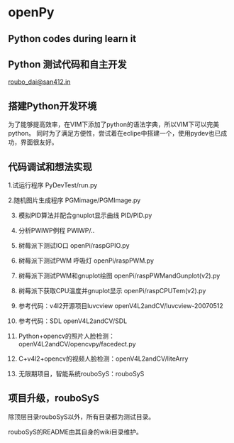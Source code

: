 openPy
======

Python codes during learn it
-----------------------------
Python 测试代码和自主开发
-------------------------
roubo_dai@san412.in

搭建Python开发环境
-------------------
为了能够提高效率，在VIM下添加了python的语法字典，所以VIM下可以完美python。
同时为了满足方便性，尝试着在eclipe中搭建一个，使用pydev也已成功，界面很友好。

代码调试和想法实现
-------------------

1.试运行程序 PyDevTest/run.py

2.随机图片生成程序 PGMimage/PGMImage.py

3. 模拟PID算法并配合gnuplot显示曲线 PID/PID.py

4. 分析PWIWP例程 PWIWP/..

5. 树莓派下测试IO口 openPi/raspGPIO.py

6. 树莓派下测试PWM 呼吸灯  openPi/raspPWM.py

7. 树莓派下测试PWM和gnuplot绘图 openPi/raspPWMandGunplot(v2).py

8. 树莓派下获取CPU温度并gnuplot显示  openPi/raspCPUTem(v2).py

9. 参考代码：v4l2开源项目luvcview openV4L2andCV/luvcview-20070512

10. 参考代码：SDL openV4L2andCV/SDL

11. Python+opencv的照片人脸检测：openV4L2andCV/opencvpy/facedect.py

12. C+v4l2+opencv的视频人脸检测：openV4L2andCV/liteArry

13. 无限期项目，智能系统rouboSyS：rouboSyS

项目升级，rouboSyS
-------------------
除顶层目录rouboSyS以外，所有目录都为测试目录。

rouboSyS的README由其自身的wiki目录维护。
